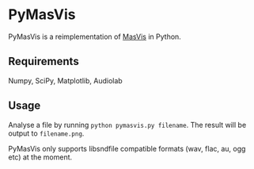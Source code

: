 # PyMasVis

PyMasVis is a reimplementation of [MasVis](http://www.lts.a.se/lts/masvis) in Python.

## Requirements

Numpy, SciPy, Matplotlib, Audiolab

## Usage

Analyse a file by running `python pymasvis.py filename`. The result will be output to `filename.png`.

PyMasVis only supports libsndfile compatible formats (wav, flac, au, ogg etc) at the moment.

